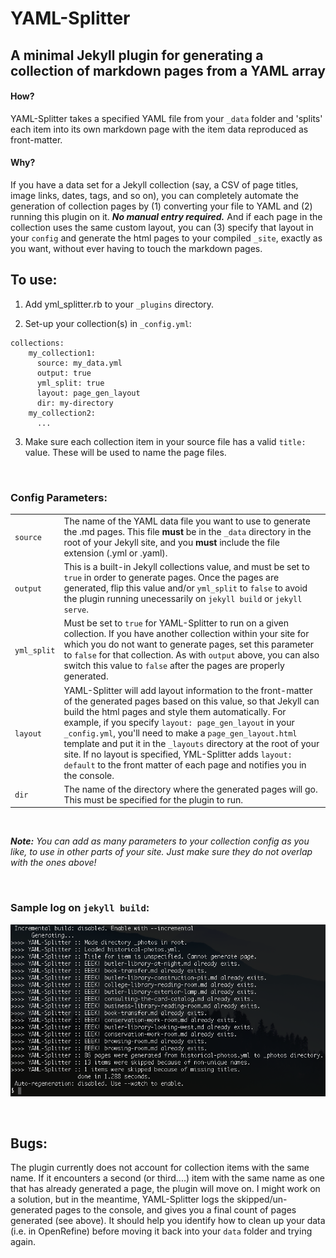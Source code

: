 # YAML-Splitter
## A minimal Jekyll plugin for generating a collection of markdown pages from a YAML array

#### How?

YAML-Splitter takes a specified YAML file from your `_data` folder and 'splits' each item into its own markdown page with the item data reproduced as front-matter.

#### Why?

If you have a data set for a Jekyll collection (say, a CSV of page titles, image links, dates, tags, and so on), you can completely automate the generation of collection pages by (1) converting your file to YAML and (2) running this plugin on it. ___No manual entry required.___ And if each page in the collection uses the same custom layout, you can (3) specify that layout in your `config` and generate the html pages to your compiled `_site`, exactly as you want, without ever having to touch the markdown pages.

## To use:
1. Add yml_splitter.rb to your `_plugins` directory.

2. Set-up your collection(s) in `_config.yml`:
```
collections:
    my_collection1:
      source: my_data.yml
      output: true
      yml_split: true
      layout: page_gen_layout
      dir: my-directory
    my_collection2:
      ...
```
3. Make sure each collection item in your source file has a valid `title:` value. These will be used to name the page files.

</br>

### Config Parameters:

|             	|                                                                                                                                                                                                                                                                                                                                                                                                                                                                                                                     	|
|-------------	|---------------------------------------------------------------------------------------------------------------------------------------------------------------------------------------------------------------------------------------------------------------------------------------------------------------------------------------------------------------------------------------------------------------------------------------------------------------------------------------------------------------------	|
| `source`    	| The name of the YAML data file you want to use to generate the .md pages. This file __must__ be in the `_data` directory in the root of your Jekyll site, and you __must__ include the file extension (.yml or .yaml).                                                                                                                                                                                                                                                                                              	|
| `output`    	| This is a built-in Jekyll collections value, and must be set to `true` in order to generate pages. Once the pages are generated, flip this value and/or `yml_split` to `false` to avoid the plugin running unecessarily on `jekyll build` or `jekyll serve`.                                                                                                                                                                                                                                                        	|
| `yml_split` 	| Must be set to `true` for YAML-Splitter to run on a given collection. If you have another collection within your site for which you do not want to generate pages, set this parameter to `false` for that collection. As with `output` above, you can also switch this value to `false` after the pages are properly generated.                                                                                                                                                                                        	|
| `layout`    	| YAML-Splitter will add layout information to the front-matter of the generated pages based on this value, so that Jekyll can build the html pages and style them automatically. For example, if you specify `layout: page_gen_layout` in your `_config.yml`, you'll need to make a `page_gen_layout.html` template and put it in the `_layouts` directory at the root of your site. If no layout is specified, YML-Splitter adds `layout: default` to the front matter of each page and notifies you in the console. 	|
| `dir`       	| The name of the directory where the generated pages will go. This must be specified for the plugin to run.                                                                                                                                                                                                                                                                                                                                                                                                          	|


</br>

*__Note:__ You can add as many parameters to your collection config as you like, to use in other parts of your site. Just make sure they do not overlap with the ones above!*


</br>

### Sample log on `jekyll build`:

![](sample-log.png)

</br>

## Bugs:

The plugin currently does not account for collection items with the same name. If it encounters a second (or third....) item with the same name as one that has already generated a page, the plugin will move on. I might work on a solution, but in the meantime, YAML-Splitter logs the skipped/un-generated pages to the console, and gives you a final count of pages generated (see above). It should help you identify how to clean up your data (i.e. in OpenRefine) before moving it back into your `data` folder and trying again.
